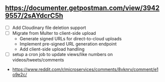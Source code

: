 ## https://documenter.getpostman.com/view/39429557/2sAYdcrC5h
- [ ] Add Cloudinary file deletion support
- [ ] Migrate from Multer to client-side upload
  - Generate signed URLs for direct-to-cloud uploads
  - Implement pre-signed URL generation endpoint
  - Add client-side upload handling
- [ ] setup a cron job to update views/like numbers on videos/tweets/comments

- https://www.reddit.com/r/microservices/comments/8vknrv/comment/e1o9e2c/ 
